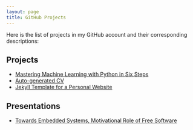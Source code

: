 ```yaml
---
layout: page
title: GitHub Projects
---
```


Here is the list of projects in my GitHub account and their corresponding descriptions:
 
## Projects

 * [Mastering Machine Learning with Python in Six Steps](https://github.com/mbarzegary/mastering-ml-w-python-in-six-steps)
 * [Auto-generated CV](https://github.com/mbarzegary/MyCV)
 * [Jekyll Template for a Personal Website](https://github.com/mbarzegary/mbarzegary.github.io)
 
## Presentations

 * [Towards Embedded Systems, Motivational Role of Free Software](https://github.com/mbarzegary/presentation_sfd2016)